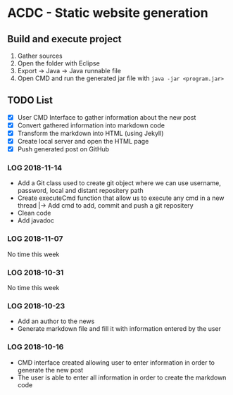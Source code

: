 # ACDC - Static website generation

## Build and execute project
1. Gather sources
2. Open the folder with Eclipse
3. Export -> Java -> Java runnable file
4. Open CMD and run the generated jar file with  ```java -jar <program.jar>```

## TODO List
- [x] User CMD Interface to gather information about the new post
- [x] Convert gathered information into markdown code
- [x] Transform the markdown into HTML (using Jekyll)
- [x] Create local server and open the HTML page
- [x] Push generated post on GitHub

### LOG 2018-11-14
- Add a Git class used to create git object where we can use username, password, local and distant repositery path
- Create executeCmd function that allow us to execute any cmd in a new thread
    |-> Add cmd to add, commit and push a git repositery
- Clean code
- Add javadoc

### LOG 2018-11-07
No time this week

### LOG 2018-10-31
No time this week

### LOG 2018-10-23
- Add an author to the news
- Generate markdown file and fill it with information entered by the user

### LOG 2018-10-16
- CMD interface created allowing user to enter information in order to generate the new post
- The user is able to enter all information in order to create the markdown code
